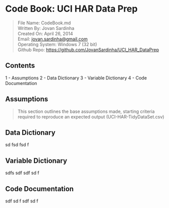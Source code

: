 # Code Book: UCI HAR Data Prep

  >File Name: CodeBook.md</br>
  >Written By: Jovan Sardinha</br>
  >Created On: April 26, 2014</br>
  >Email: jovan.sardinha@gmail.com</br>
  >Operating System: Windows 7 (32 bit)</br>
  >Github Repo: https://github.com/JovanSardinha/UCI_HAR_DataPrep</br>

## Contents
   1 - Assumptions
   2 - Data Dictionary
   3 - Variable Dictionary
   4 - Code Documentation 

## Assumptions
> This section outlines the base assumptions made, starting criteria required to reproduce an expected output (UCI-HAR-TidyDataSet.csv) 


## Data Dictionary

sd
fsd
fsd
f

## Variable Dictionary
sdfs
sdf
sdf
sd
f
## Code Documentation

sdf
sd
f
sdf
sd
f